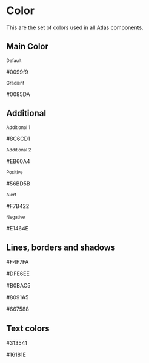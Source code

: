 # Color

This are the set of colors used in all Atlas components.

## Main Color

<div class="color-demobox">
  <div class="box" style="background-color: #0099f9"></div>
  <small>Default</small>
  <p>#0099f9</p>
</div>

<div class="color-demobox">
  <div class="box" style="background-color: #0085DA"></div>
  <small>Gradient</small>
  <p>#0085DA</p>
</div>

## Additional

<div class="color-demobox">
  <div class="box" style="background-color: #8c6cd1"></div>
  <small>Additional 1</small>
  <p>#8C6CD1</p>
</div>

<div class="color-demobox">
  <div class="box" style="background-color: #eb60a4"></div>
  <small>Additional 2</small>
  <p>#EB60A4</p>
</div>


<div class="color-demobox">
  <div class="box" style="background-color: #56BD5B"></div>
  <small>Positive</small>
  <p>#56BD5B</p>
</div>


<div class="color-demobox">
  <div class="box" style="background-color: #F7B422"></div>
  <small>Alert</small>
  <p>#F7B422</p>
</div>


<div class="color-demobox">
  <div class="box" style="background-color: #E1464E"></div>
  <small>Negative</small>
  <p>#E1464E</p>
</div>

## Lines, borders and shadows

<div class="color-demobox">
  <div class="box" style="background-color: #F4F7FA"></div>
  <p>#F4F7FA</p>
</div>

<div class="color-demobox">
  <div class="box" style="background-color: #DFE6EE"></div>
  <p>#DFE6EE</p>
</div>

<div class="color-demobox">
  <div class="box" style="background-color: #B0BAC5"></div>
  <p>#B0BAC5</p>
</div>

<div class="color-demobox">
  <div class="box" style="background-color: #8091A5"></div>
  <p>#8091A5</p>
</div>

<div class="color-demobox">
  <div class="box" style="background-color: #667588"></div>
  <p>#667588</p>
</div>

## Text colors

<div class="color-demobox">
  <div class="box" style="background-color: #313541"></div>
  <p>#313541</p>
</div>

<div class="color-demobox">
  <div class="box" style="background-color: #16181E"></div>
  <p>#16181E</p>
</div>


